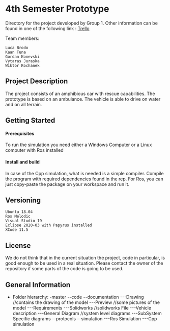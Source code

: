 # 4th Semester Prototype
Directory for the project developed by Group 1. Other information can be found in one of the following link :
[Trello](https://trello.com/b/kLbxPnjT/floatycar)

Team members:

    Luca Brodo
    Kaan Tuna
    Gordan Konevski
    Vytaras Juraska
    Wiktor Kochanek

## Project Description
The project consists of an amphibious car with rescue capabilities. The prototype is based on an ambulance. The vehicle is able to drive on water and on all terrain.  



## Getting Started


#### Prerequisites


To run the simulation you need either a Windows Computer or a Linux computer with Ros installed


#### Install and build
In case of the Cpp simulation, what is needed is a simple compiler. Compile the program with required dependencies  found in the rep.
For Ros, you can just copy-paste the package on your workspace and run it.


## Versioning
    Ubuntu 18.04
    Ros Melodic
    Visual Studio 19
    Eclipse 2020-03 with Papyrus installed
    XCode 11.5

## License

We do not think that in the current situation the project, code in particular, is good enough to be used in a real situation. Please contact the owner of the repository if some parts of the code is going to be used.

## General Information



* Folder hierarchy:
      -master
          --code
          --documentation
                ---Drawing                                  //contains the drawing of the model
                ---Preview                                  //some pictures of the model
                ---Requirements
                ---Solidworks                               //solidworks File
                ---Vehicle description
                ---General Diagram                          //system level diagrams
                ---SubSystem Specific diagrams
          --protocols
          --simulation
                ---Ros Simulation
                ---Cpp simulation
